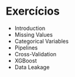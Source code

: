 # Exercícios

* Introduction
* Missing Values
* Categorical Variables
* Pipelines
* Cross-Validation
* XGBoost
* Data Leakage
